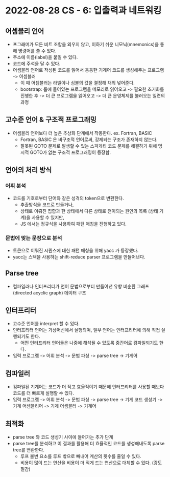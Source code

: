 # 2022-08-28 CS - 6: 입출력과 네트워킹

## 어셈블리 언어
- 프그래머가 모든 비트 조합을 외우지 않고, 이하기 쉬운 니모닉(mnemonics)을 통해 명령어를 쓸 수 있다.
- 주소에 이름(label)을 붙일 수 있다.
- 코드에 주석을 달 수 있다.
- 어셈블리 언어로 작성된 코드를 읽어서 동등한 기계어 코드를 생성해주는 프로그램 -> 어셈블러
  - 이 때 어셈블러는 라벨이나 심볼의 값을 결정해 채워 넣어준다.
  - bootstrap: 롬에 들어있는 프로그램을 메모리로 읽어오고 -> 필요한 초기화를 진행한 후 -> 더 큰 프로그램을 읽어오고 -> 더 큰 운영체제를 불러오는 일련의 과정

## 고수준 언어 & 구조적 프로그래밍
- 어셈블리 언어보다 더 높은 추상화 단계에서 작동한다. ex. Fortran, BASIC
  - Fortran, BASIC 은 비구조적 언어로써, 강제되는 구조가 존재하지 않는다.
  - 잘못된 GOTO 문제로 발생할 수 있는 스파게티 코드 문제를 해결하기 위해 명시적 GOTO가 없는 구조적 프로그래밍이 등장함.

## 언어의 처리 방식

### 어휘 분석
- 코드를 기호로부터 단어와 같은 성격의 token으로 변환한다.
  - 추출방식을 코드로 만들거나,
  - 상태로 이뤄진 집합과 한 상태에서 다른 상태로 전이되는 원인의 목록 (상태 기계)을 사용할 수 있지만,
  - JS 에서는 정규식을 사용하여 패턴 매칭을 진행하고 있다.

### 문법에 맞는 문장으로 분석
- 토큰으로 이뤄진 시퀀스에 대한 패턴 매칭을 위해 yacc 가 등장했다.
- yacc는 스택을 사용하는 shift-reduce parser 프로그램을 만들어낸다.

## Parse tree
- 컴파일러나 인터프리터가 언어 문법으로부터 만들어낸 유향 비순환 그래프 (directed acyclic graph) 데이터 구조

## 인터프리터
- 고수준 언어를 interpret 할 수 있다.
- 인터프리터 언어는 가상머신에서 실행되며, 일부 언어는 인터프리터에 의해 직접 실행되기도 한다.
  - 어떤 인터프리터 언어들은 나중에 해석될 수 있도록 중간어로 컴파일되기도 한다.
- 입력 프로그램 -> 어휘 분석 -> 문법 파싱 -> parse tree -> 기계어

## 컴파일러
- 컴파일된 기계어는 코드가 더 작고 효율적이기 때문에 인터프리터를 사용할 때보다 코드를 더 빠르게 실행할 수 있다.
- 입력 프로그램 -> 어휘 분석 -> 문법 파싱 -> parse tree -> 기계 코드 생성기 -> 기계 어셈블리어 -> 기계 어셈블러 -> 기계어

## 최적화
- parse tree 와 코드 생성기 사이에 들어가는 추가 단계
- parse tree를 분석하고 이 결과를 활용해 더 효율적인 코드를 생성해내도록 parse tree를 변환한다.
  - 루프 불변 요소를 루프 밖으로 빼내어 계산의 횟수를 줄일 수 있다.
  - 비용이 많이 드는 연산을 비용이 더 적게 드는 연산으로 대체할 수 있다. (강도 절감)
